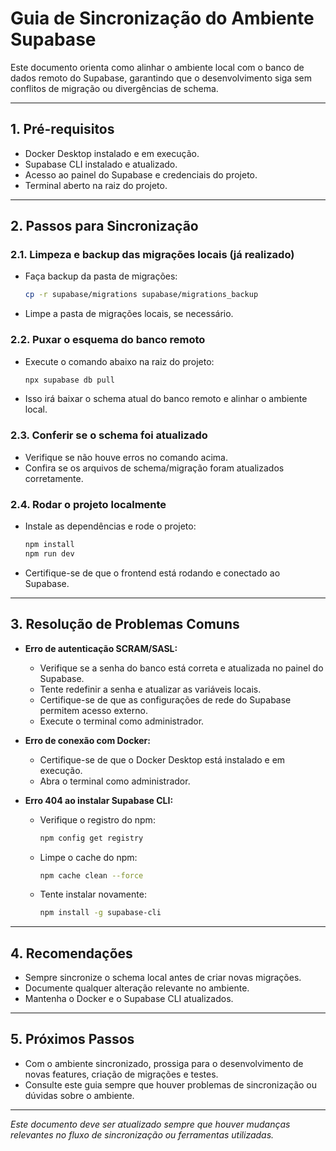 # Guia de Sincronização do Ambiente Supabase

Este documento orienta como alinhar o ambiente local com o banco de dados remoto do Supabase, garantindo que o desenvolvimento siga sem conflitos de migração ou divergências de schema.

---

## 1. Pré-requisitos
- Docker Desktop instalado e em execução.
- Supabase CLI instalado e atualizado.
- Acesso ao painel do Supabase e credenciais do projeto.
- Terminal aberto na raiz do projeto.

---

## 2. Passos para Sincronização

### 2.1. Limpeza e backup das migrações locais (já realizado)
- Faça backup da pasta de migrações:
  ```bash
  cp -r supabase/migrations supabase/migrations_backup
  ```
- Limpe a pasta de migrações locais, se necessário.

### 2.2. Puxar o esquema do banco remoto
- Execute o comando abaixo na raiz do projeto:
  ```bash
  npx supabase db pull
  ```
- Isso irá baixar o schema atual do banco remoto e alinhar o ambiente local.

### 2.3. Conferir se o schema foi atualizado
- Verifique se não houve erros no comando acima.
- Confira se os arquivos de schema/migração foram atualizados corretamente.

### 2.4. Rodar o projeto localmente
- Instale as dependências e rode o projeto:
  ```bash
  npm install
  npm run dev
  ```
- Certifique-se de que o frontend está rodando e conectado ao Supabase.

---

## 3. Resolução de Problemas Comuns

- **Erro de autenticação SCRAM/SASL:**
  - Verifique se a senha do banco está correta e atualizada no painel do Supabase.
  - Tente redefinir a senha e atualizar as variáveis locais.
  - Certifique-se de que as configurações de rede do Supabase permitem acesso externo.
  - Execute o terminal como administrador.

- **Erro de conexão com Docker:**
  - Certifique-se de que o Docker Desktop está instalado e em execução.
  - Abra o terminal como administrador.

- **Erro 404 ao instalar Supabase CLI:**
  - Verifique o registro do npm:
    ```bash
    npm config get registry
    ```
  - Limpe o cache do npm:
    ```bash
    npm cache clean --force
    ```
  - Tente instalar novamente:
    ```bash
    npm install -g supabase-cli
    ```

---

## 4. Recomendações
- Sempre sincronize o schema local antes de criar novas migrações.
- Documente qualquer alteração relevante no ambiente.
- Mantenha o Docker e o Supabase CLI atualizados.

---

## 5. Próximos Passos
- Com o ambiente sincronizado, prossiga para o desenvolvimento de novas features, criação de migrações e testes.
- Consulte este guia sempre que houver problemas de sincronização ou dúvidas sobre o ambiente.

---

*Este documento deve ser atualizado sempre que houver mudanças relevantes no fluxo de sincronização ou ferramentas utilizadas.* 